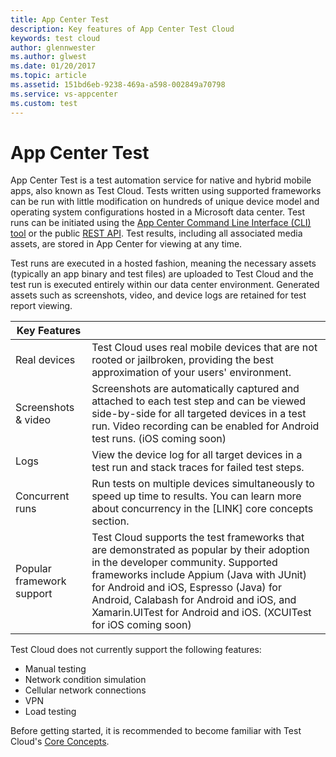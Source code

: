 ```yaml
---
title: App Center Test
description: Key features of App Center Test Cloud
keywords: test cloud
author: glennwester
ms.author: glwest
ms.date: 01/20/2017
ms.topic: article
ms.assetid: 151bd6eb-9238-469a-a598-002849a70798
ms.service: vs-appcenter
ms.custom: test
---
```


# App Center Test

App Center Test is a test automation service for native and hybrid mobile apps, also known as Test Cloud. Tests written using supported frameworks can be run with little modification on hundreds of unique device model and operating system configurations hosted in a Microsoft data center. Test runs can be initiated using the [App Center Command Line Interface (CLI) tool](~/cli/index.md) or the public [REST API](https://docs.appcenter.ms/api/#/test). Test results, including all associated media assets, are stored in App Center for viewing at any time.

Test runs are executed in a hosted fashion, meaning the necessary assets (typically an app binary and test files) are uploaded to Test Cloud and the test run is executed entirely within our data center environment. Generated assets such as screenshots, video, and device logs are retained for test report viewing.

| Key Features | |
| --- | --- |
| Real devices | Test Cloud uses real mobile devices that are not rooted or jailbroken, providing the best approximation of your users' environment. |
| Screenshots & video | Screenshots are automatically captured and attached to each test step and can be viewed side-by-side for all targeted devices in a test run. Video recording can be enabled for Android test runs. (iOS coming soon) |
| Logs | View the device log for all target devices in a test run and stack traces for failed test steps. |
| Concurrent runs | Run tests on multiple devices simultaneously to speed up time to results. You can learn more about concurrency in the [LINK] core concepts section. |
| Popular framework support | Test Cloud supports the test frameworks that are demonstrated as popular by their adoption in the developer community. Supported frameworks include Appium (Java with JUnit) for Android and iOS, Espresso (Java) for Android, Calabash for Android and iOS, and Xamarin.UITest for Android and iOS. (XCUITest for iOS coming soon) |

Test Cloud does not currently support the following features:
- Manual testing
- Network condition simulation
- Cellular network connections
- VPN
- Load testing

Before getting started, it is recommended to become familiar with Test Cloud's [Core Concepts](~/test-cloud/core-concepts.md).
